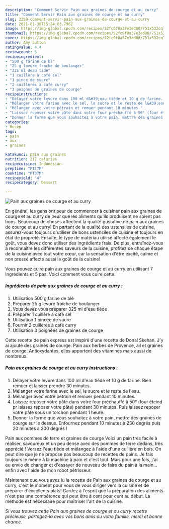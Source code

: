 ```yaml
---
description: "Comment Servir Pain aux graines de courge et au curry"
title: "Comment Servir Pain aux graines de courge et au curry"
slug: 2259-comment-servir-pain-aux-graines-de-courge-et-au-curry
date: 2021-01-30T15:24:03.796Z
image: https://img-global.cpcdn.com/recipes/52fc6f0a37e3ed80/751x532cq70/pain-aux-graines-de-courge-et-au-curry-photo-principale-de-la-recette.jpg
thumbnail: https://img-global.cpcdn.com/recipes/52fc6f0a37e3ed80/751x532cq70/pain-aux-graines-de-courge-et-au-curry-photo-principale-de-la-recette.jpg
cover: https://img-global.cpcdn.com/recipes/52fc6f0a37e3ed80/751x532cq70/pain-aux-graines-de-courge-et-au-curry-photo-principale-de-la-recette.jpg
author: Amy Sutton
ratingvalue: 4.4
reviewcount: 5
recipeingredient:
- "500 g farine de bl"
- "25 g levure frache de boulanger"
- "325 ml deau tide"
- "1 cuillère à café sel"
- "1 pince de sucre"
- "2 cuillères à café curry"
- "3 poignes de graines de courge"
recipeinstructions:
- "Délayer votre levure dans 100 ml d&#39;eau tiède et 10 g de farine. Bien remuer et laisser prendre 30 minutes."
- "Mélanger votre farine avec le sel, le sucre et le reste de l&#39;eau."
- "Mélanger avec votre pétrain et remuer pendant 10 minutes."
- "Laissez reposer votre pâte dans votre four préchauffé à 50° (four éteind pr laissez reposer votre pâte) pendant 30 minutes. Puis laissez reposer votre pâte sous un torchon pendant 1 heure."
- "Donner la forme que vous souhaitez à votre pain, mettre des graines de courge sur le dessus. Enfournez pendant 10 minutes à 230 degrés puis 20 minutes à 200 degrés !"
categories:
- Resep
tags:
- pain
- aux
- graines

katakunci: pain aux graines 
nutrition: 217 calories
recipecuisine: Indonesian
preptime: "PT17M"
cooktime: "PT37M"
recipeyield: "4"
recipecategory: Dessert

---
```



![Pain aux graines de courge et au curry](https://img-global.cpcdn.com/recipes/52fc6f0a37e3ed80/751x532cq70/pain-aux-graines-de-courge-et-au-curry-photo-principale-de-la-recette.jpg)

En général, les gens ont peur de commencer à cuisiner pain aux graines de courge et au curry de peur que les aliments qu'ils produisent ne soient pas bons. Beaucoup de choses affectent la qualité gustative de pain aux graines de courge et au curry! En partant de la qualité des ustensiles de cuisine, assurez-vous toujours d'utiliser de bons ustensiles de cuisine et toujours en état de propreté. Ensuite, le type de matériau utilisé affecte également le goût, vous devez donc utiliser des ingrédients frais. De plus, entraînez-vous à reconnaître les différentes saveurs de la cuisine, profitez de chaque étape de la cuisine avec tout votre cœur, car la sensation d'être excité, calme et non pressé affecte aussi le goût de la cuisine!

<!--inarticleads1-->

Vous pouvez cuire pain aux graines de courge et au curry en utilisant 7 Ingrédients et 5 pas. Voici comment vous cuire cette.

##### Ingrédients de pain aux graines de courge et au curry :

1. Utilisation 500 g farine de blé
1. Préparer 25 g levure fraîche de boulanger
1. Vous devez vous préparer 325 ml d&#39;eau tiède
1. Préparer 1 cuillère à café sel
1. Utilisation 1 pincée de sucre
1. Fournir 2 cuillères à café curry
1. Utilisation 3 poignées de graines de courge


Cette recette de pain express est inspiré d&#39;une recette de Donal Skehan. J&#39;y ai ajouté des graines de courge. Pain aux herbes de Provence, ail et graines de courge. Antioxydantes, elles apportent des vitamines mais aussi de nombreux. 

<!--inarticleads2-->

##### Pain aux graines de courge et au curry instructions :

1. Délayer votre levure dans 100 ml d&#39;eau tiède et 10 g de farine. Bien remuer et laisser prendre 30 minutes.
1. Mélanger votre farine avec le sel, le sucre et le reste de l&#39;eau.
1. Mélanger avec votre pétrain et remuer pendant 10 minutes.
1. Laissez reposer votre pâte dans votre four préchauffé à 50° (four éteind pr laissez reposer votre pâte) pendant 30 minutes. Puis laissez reposer votre pâte sous un torchon pendant 1 heure.
1. Donner la forme que vous souhaitez à votre pain, mettre des graines de courge sur le dessus. Enfournez pendant 10 minutes à 230 degrés puis 20 minutes à 200 degrés !


Pain aux pommes de terre et graines de courge Voici un pain très facile à réaliser, savoureux et un peu dense avec des pommes de terre dedans, très apprécié ! Versez l&#39;eau tiède et mélangez à l&#39;aide d&#39;une cuillère en bois. On peut dire que je ne propose pas beaucoup de recettes de pains. Je fais toujours le même à la machine à pain et c&#39;est tout. Mais pour une fois, j&#39;ai eu envie de changer et d&#39;essayer de nouveau de faire du pain à la main… enfin avec l&#39;aide de mon robot pétrisseur. 

<!--inarticleads1-->

<p>
Maintenant que vous avez lu la recette de Pain aux graines de courge et au curry, c'est le moment pour vous de vous diriger vers la cuisine et de préparer d'excellents plats! Gardez à l'esprit que la préparation des aliments n'est pas une compétence qui peut être à cent pour cent au début. La méthode est nécessaire pour maîtriser l'art de la cuisine.
</p>

<p>
<i>Si vous trouvez cette Pain aux graines de courge et au curry recette précieuse, partagez-la avec vos bons amis ou votre famille, merci et bonne chance.</i>
</p>
